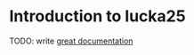 # Introduction to lucka25

TODO: write [great documentation](http://jacobian.org/writing/what-to-write/)

